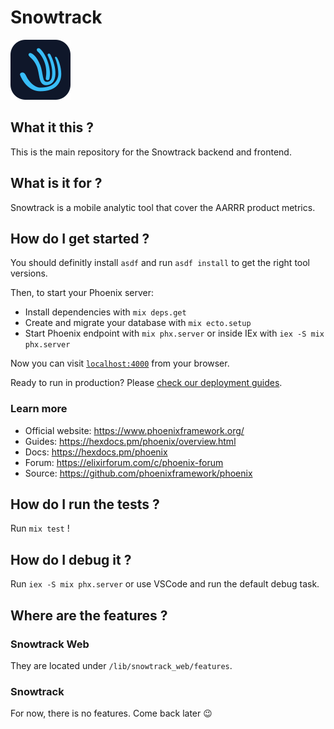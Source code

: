# Snowtrack

![Snowtrack Icon](priv/static/images/icon/snowtrack.svg)

## What it this ?

This is the main repository for the Snowtrack backend and frontend.

## What is it for ?

Snowtrack is a mobile analytic tool that cover the AARRR product metrics.

## How do I get started ?

You should definitly install `asdf` and run `asdf install` to get the right tool versions.

Then, to start your Phoenix server:

  * Install dependencies with `mix deps.get`
  * Create and migrate your database with `mix ecto.setup`
  * Start Phoenix endpoint with `mix phx.server` or inside IEx with `iex -S mix phx.server`

Now you can visit [`localhost:4000`](http://localhost:4000) from your browser.

Ready to run in production? Please [check our deployment guides](https://hexdocs.pm/phoenix/deployment.html).

### Learn more

  * Official website: https://www.phoenixframework.org/
  * Guides: https://hexdocs.pm/phoenix/overview.html
  * Docs: https://hexdocs.pm/phoenix
  * Forum: https://elixirforum.com/c/phoenix-forum
  * Source: https://github.com/phoenixframework/phoenix

## How do I run the tests ?

Run `mix test` !

## How do I debug it ?

Run `iex -S mix phx.server` or use VSCode and run the default debug task.

## Where are the features ?

### Snowtrack Web

They are located under `/lib/snowtrack_web/features`.

### Snowtrack

For now, there is no features. Come back later 😉
